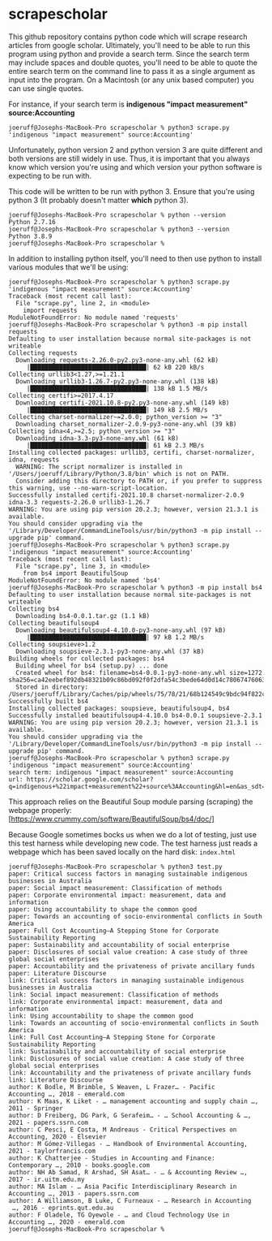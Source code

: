 # scrapescholar

This github repository contains python code which will scrape research articles from google scholar. Ultimately, you'll need to be able to run this program using python and provide a search term. Since the search term may include spaces and double quotes, you'll need to be able to quote the entire search term on the command line to pass it as a single argument as input into the program. On a Macintosh (or any unix based computer) you can use single quotes.

For instance, if your search term is **indigenous "impact measurement" source:Accounting**
```
joeruff@Josephs-MacBook-Pro scrapescholar % python3 scrape.py 'indigenous "impact measurement" source:Accounting'
```

Unfortunately, python version 2 and python version 3 are quite different and both versions are still widely in use. Thus, it is important that you always know which version you're using and which version your python software is expecting to be run with.

This code will be written to be run with python 3. Ensure that you're using python 3 (It probably doesn't matter **which** python 3).

```
joeruff@Josephs-MacBook-Pro scrapescholar % python --version
Python 2.7.16
joeruff@Josephs-MacBook-Pro scrapescholar % python3 --version
Python 3.8.9
joeruff@Josephs-MacBook-Pro scrapescholar % 
```

In addition to installing python itself, you'll need to then use python to install various modules that we'll be using:

```
joeruff@Josephs-MacBook-Pro scrapescholar % python3 scrape.py 'indigenous "impact measurement" source:Accounting'
Traceback (most recent call last):
  File "scrape.py", line 2, in <module>
    import requests
ModuleNotFoundError: No module named 'requests'
joeruff@Josephs-MacBook-Pro scrapescholar % python3 -m pip install requests
Defaulting to user installation because normal site-packages is not writeable
Collecting requests
  Downloading requests-2.26.0-py2.py3-none-any.whl (62 kB)
     |████████████████████████████████| 62 kB 220 kB/s 
Collecting urllib3<1.27,>=1.21.1
  Downloading urllib3-1.26.7-py2.py3-none-any.whl (138 kB)
     |████████████████████████████████| 138 kB 1.5 MB/s 
Collecting certifi>=2017.4.17
  Downloading certifi-2021.10.8-py2.py3-none-any.whl (149 kB)
     |████████████████████████████████| 149 kB 2.5 MB/s 
Collecting charset-normalizer~=2.0.0; python_version >= "3"
  Downloading charset_normalizer-2.0.9-py3-none-any.whl (39 kB)
Collecting idna<4,>=2.5; python_version >= "3"
  Downloading idna-3.3-py3-none-any.whl (61 kB)
     |████████████████████████████████| 61 kB 2.3 MB/s 
Installing collected packages: urllib3, certifi, charset-normalizer, idna, requests
  WARNING: The script normalizer is installed in '/Users/joeruff/Library/Python/3.8/bin' which is not on PATH.
  Consider adding this directory to PATH or, if you prefer to suppress this warning, use --no-warn-script-location.
Successfully installed certifi-2021.10.8 charset-normalizer-2.0.9 idna-3.3 requests-2.26.0 urllib3-1.26.7
WARNING: You are using pip version 20.2.3; however, version 21.3.1 is available.
You should consider upgrading via the '/Library/Developer/CommandLineTools/usr/bin/python3 -m pip install --upgrade pip' command.
joeruff@Josephs-MacBook-Pro scrapescholar % python3 scrape.py 'indigenous "impact measurement" source:Accounting'
Traceback (most recent call last):
  File "scrape.py", line 3, in <module>
    from bs4 import BeautifulSoup
ModuleNotFoundError: No module named 'bs4'
joeruff@Josephs-MacBook-Pro scrapescholar % python3 -m pip install bs4     
Defaulting to user installation because normal site-packages is not writeable
Collecting bs4
  Downloading bs4-0.0.1.tar.gz (1.1 kB)
Collecting beautifulsoup4
  Downloading beautifulsoup4-4.10.0-py3-none-any.whl (97 kB)
     |████████████████████████████████| 97 kB 1.2 MB/s 
Collecting soupsieve>1.2
  Downloading soupsieve-2.3.1-py3-none-any.whl (37 kB)
Building wheels for collected packages: bs4
  Building wheel for bs4 (setup.py) ... done
  Created wheel for bs4: filename=bs4-0.0.1-py3-none-any.whl size=1272 sha256=ca42eebef892db48321b09c86bd092f0f2dfa54c3bede64d0d14c78067476063
  Stored in directory: /Users/joeruff/Library/Caches/pip/wheels/75/78/21/68b124549c9bdc94f822c02fb9aa3578a669843f9767776bca
Successfully built bs4
Installing collected packages: soupsieve, beautifulsoup4, bs4
Successfully installed beautifulsoup4-4.10.0 bs4-0.0.1 soupsieve-2.3.1
WARNING: You are using pip version 20.2.3; however, version 21.3.1 is available.
You should consider upgrading via the '/Library/Developer/CommandLineTools/usr/bin/python3 -m pip install --upgrade pip' command.
joeruff@Josephs-MacBook-Pro scrapescholar % python3 scrape.py 'indigenous "impact measurement" source:Accounting'
search term: indigenous "impact measurement" source:Accounting
url: https://scholar.google.com/scholar?q=indigenous+%22impact+measurement%22+source%3AAccounting&hl=en&as_sdt=0&as_vis=1&oi=scholart
```

This approach relies on the Beautiful Soup module parsing (scraping) the webpage properly:
[https://www.crummy.com/software/BeautifulSoup/bs4/doc/]


Because Google sometimes bocks us when we do a lot of testing, just use this test harness while developing new code. The test harness just reads a webpage which has been saved locally on the hard disk: `index.html`

```
joeruff@Josephs-MacBook-Pro scrapescholar % python3 test.py                                            
paper: Critical success factors in managing sustainable indigenous businesses in Australia
paper: Social impact measurement: Classification of methods
paper: Corporate environmental impact: measurement, data and information
paper: Using accountability to shape the common good
paper: Towards an accounting of socio-environmental conflicts in South America
paper: Full Cost Accounting—A Stepping Stone for Corporate Sustainability Reporting
paper: Sustainability and accountability of social enterprise
paper: Disclosures of social value creation: A case study of three global social enterprises
paper: Accountability and the privateness of private ancillary funds
paper: Literature Discourse
link: Critical success factors in managing sustainable indigenous businesses in Australia
link: Social impact measurement: Classification of methods
link: Corporate environmental impact: measurement, data and information
link: Using accountability to shape the common good
link: Towards an accounting of socio-environmental conflicts in South America
link: Full Cost Accounting—A Stepping Stone for Corporate Sustainability Reporting
link: Sustainability and accountability of social enterprise
link: Disclosures of social value creation: A case study of three global social enterprises
link: Accountability and the privateness of private ancillary funds
link: Literature Discourse
author: K Bodle, M Brimble, S Weaven, L Frazer… - Pacific Accounting …, 2018 - emerald.com
author: K Maas, K Liket - … management accounting and supply chain …, 2011 - Springer
author: D Freiberg, DG Park, G Serafeim… - … School Accounting & …, 2021 - papers.ssrn.com
author: C Pesci, E Costa, M Andreaus - Critical Perspectives on Accounting, 2020 - Elsevier
author: M Gómez-Villegas - … Handbook of Environmental Accounting, 2021 - taylorfrancis.com
author: K Chatterjee - Studies in Accounting and Finance: Contemporary …, 2010 - books.google.com
author: NH Ab Samad, R Arshad, SH Asat… - … & Accounting Review …, 2017 - ir.uitm.edu.my
author: MA Islam - … Asia Pacific Interdisciplinary Research in Accounting …, 2013 - papers.ssrn.com
author: A Williamson, B Luke, C Furneaux - … Research in Accounting  …, 2016 - eprints.qut.edu.au
author: F Oladele, TG Oyewole - … and Cloud Technology Use in Accounting …, 2020 - emerald.com
joeruff@Josephs-MacBook-Pro scrapescholar % 
```